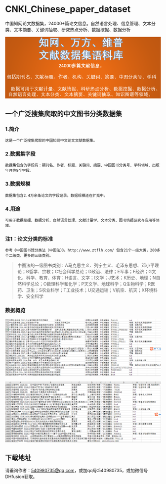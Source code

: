 # CNKI_Chinese_paper_dataset
中国知网论文数据集，24000+篇论文信息。自然语言处理、信息管理、文本分类、文本摘要、关键词抽取、研究热点分析、数据挖掘、数据分析

![中国知网论文数据集](https://github.com/JiangYanting/CNKI_Chinese_paper_dataset/blob/main/%E8%AE%BA%E6%96%87%E6%95%B0%E6%8D%AE%E9%9B%8601.png)


## 一个广泛搜集爬取的中文图书分类数据集

  ### 1.简介
  
    这是一个广泛搜集爬取的中国知网中文论文文献数据集。
  
  ### 2.数据集字段
  
    数据集包含的字段有：期刊名、作者、标题、关键词、摘要、中国图书分类号、学科领域、出版年月等8个字段。
  
  ### 3.数据规模
    
    数据集包含2.4万余条论文的字段记录。数据规模还在扩充中。
  
  ### 4.用途
  
    可用于数据挖掘、数据分析、自然语言处理、文献计量学、文本分类、图书情报研究与应用等领域。
  
  ### 注1：论文分类的标准
  
    参考《中国图书馆分类法（中图法）》。http://www.ztflh.com/ 包含21个一级大类，200多个二级类，更多的三级类别。

  > 中图法的一级图书类别：A马克思主义、列宁主义、毛泽东思想、邓小平理论；B哲学、宗教；C社会科学总论；D政治、法律；E军事；F经济；G文化、科学、教育、体育；H语言、文字；I文学；J艺术；K历史、地理；N自然科学总论；O数理科学和化学；P天文学、地球科学；Q生物科学；R医药、卫生；S农业科学；T工业技术；U交通运输；V航空、航天；X环境科学、安全科学
  
  ### 数据概览
  ![中国知网论文数据集2](https://github.com/JiangYanting/CNKI_Chinese_paper_dataset/blob/main/%E8%AE%BA%E6%96%87%E6%95%B0%E6%8D%AE%E9%9B%8602.png)
  
  ![中国知网论文数据集3](https://github.com/JiangYanting/CNKI_Chinese_paper_dataset/blob/main/%E8%AE%BA%E6%96%87%E6%95%B0%E6%8D%AE%E9%9B%8603.png)
  
  ## 下载地址

请垂询作者：540980735@qq.com，或加qq号:540980735，或加微信号DHfusion获取。
